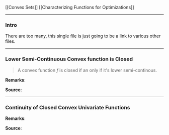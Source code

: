 [[Convex Sets]]
[[Characterizing Functions for Optimizations]]

---
### **Intro**

There are too many, this single file is just going to be a link to various other files. 

---
### **Lower Semi-Continuous Convex function is Closed**

> A convex function $f$ is closed if an only if it's lower semi-continous. 



**Remarks**: 


**Source**:



---
### **Continuity of Closed Convex Univariate Functions**


**Remarks**: 


**Source**: 

